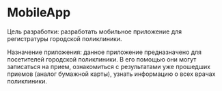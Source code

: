 # MobileApp
Цель разработки: разработать мобильное приложение для регистратуры городской поликлиники.  

Назначение приложения: данное приложение предназначено для посетителей городской поликлиники. 
В его помощью они могут записаться на прием, ознакомиться с результатами уже прошедших приемов (аналог бумажной карты), узнать информацию о всех врачах поликлиники. 
